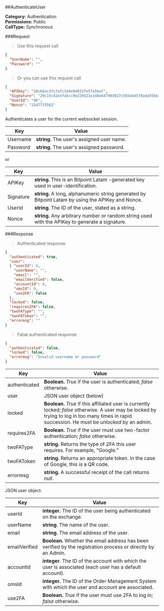 ##AuthenticateUser

**Category:** Authentication<br />
**Permissions:** Public<br />
**CallType:** Synchronous

###Request
>Use this request call

```json
{
  "UserName": "",
  "Password": ""
}
```
> Or you can use this request call

```json
{
  "APIKey": "28c68ac3fcfafc3d4e8d653fe57e5baf",
  "Signature": "29c15c42e4fabcc9e229421e148e647903927c503ab4578ada55bb13a63a9636",
  "UserId": "96",
  "Nonce": "2247733562"
}
```

Authenticates a user for the current websocket session.


| Key       | Value                                                        |
| --------- | ------------------------------------------------------------ |
| Username  | **string.** The user's assigned user name.                   |
| Password  | **string.** The user's assigned password.                    |

or

| Key       | Value                                                        |
| --------- | ------------------------------------------------------------ |
| APIKey    | **string.**  This is an Bitpoint Latam -generated key used in user-identification. |
| Signature  | **string.** A long, alphanumeric string generated by Bitpoint Latam  by using the APIKey and Nonce. |
| UserId    | **string.** The ID of the user, stated as a string.                             |
| Nonce     | **string.** Any arbitrary number or random string used with the APIKey to generate a signature.                                             |

###Response
>Authenticated response

```json
{
  "authenticated": true,
  "user":
  { "userId": 0,
    "userName": "",
    "email": "",
    "emailVerified": false,
    "accountId": 0,
    "omsId": 0,
    "use2FA": false
  },
  "locked": false,
  "requires2FA": false,
  "twoFAType": "",
  "twoFAToken": "",
  "errormsg": ""
}

```
>False authenticated response

```json
{
  "authenticated": false,
  "locked": false,
  "errormsg": "Invalid username or password"
}

```

| Key           | Value                                                        |
| ------------- | ------------------------------------------------------------ |
| authenticated | **Boolean.** *True* if the user is authenticated; *false* otherwise. |
| user          | JSON user object (below)                                     | 
| locked        | **Boolean.** *True* if this affiliated user is currently locked; *false* otherwise. A user may be locked by trying to log in too many times in rapid succession. He must be *unlocked* by an admin.     |
| requires2FA   | **Boolean.** *True* if the user must use two-factor authentication; *false* otherwise.                                               |
| twoFAType     | **string.** Returns the type of 2FA this user requires. For example, "Google." |
| twoFAToken    | **string.** Returns an appropriate token. In the case of Google, this is a QR code. |
| errormsg      | **string.** A successful receipt of the call returns *null*. |

JSON user object:

| Key           | Value                                                        |
| ------------- | ------------------------------------------------------------ |
| userId        | **integer.** The ID of the user being authenticated on the exchange. |
| userName      | **string.** The name of the user.                            |
| email         | **string.** The email address of the user.                   |
| emailVerified | **Boolean.** Whether the email address has been verified by the registration process or directly by an Admin. |
| accountId     | **integer.** The ID of the account with which the user is associated (each user has a default account). |
| omsId         | **integer.** The ID of the Order Management System with which the user and account are associated. |
| use2FA        | **Boolean.** *True* if the user must use 2FA to log in; *false* otherwise. |



